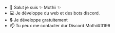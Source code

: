 - 👋 Salut je suis ✨ Mothii ✨
- 💻 Je développe du web et des bots discord.
- 💲 Je développe gratuitement
- 📫 Tu peux me contacter dur Discord Mothii#3199

<!---
Mothii-Code/Mothii-Code is a ✨ special ✨ repository because its `README.md` (this file) appears on your GitHub profile.
You can click the Preview link to take a look at your changes.
--->
